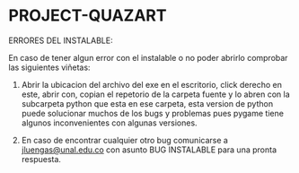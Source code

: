 # PROJECT-QUAZART
ERRORES DEL INSTALABLE:

En caso de tener algun error con el instalable o no poder abrirlo comprobar las siguientes viñetas:

1. Abrir la ubicacion del archivo del exe en el escritorio, click derecho en este, abrir con, copian el repetorio
de la carpeta fuente y lo abren con la subcarpeta python que esta en ese carpeta, esta version de python puede
solucionar muchos de los bugs y problemas pues pygame tiene algunos inconvenientes con algunas versiones.

2. En caso de encontrar cualquier otro bug comunicarse a jluengas@unal.edu.co con asunto BUG INSTALABLE para una
pronta respuesta.
